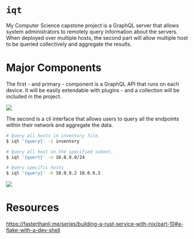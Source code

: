 # `iqt`

My Computer Science capstone project is a GraphQL server that allows system
administrators to remotely query information about the servers. When deployed
over multiple hosts, the second part will allow multiple host to be queried
collectively and aggregate the results.

# Major Components

The first - and primary - component is a GraphQL API that runs on each device.
It will be easily extendable with plugins - and a collection will be included
in the project.

![](agent_overview.png) 

The second is a cli interface that allows users to query all the endpoints within
their network and aggregate the data. 

```bash
# Query all hosts in inventory file.
$ iqt '{query}' -i inventory

# Query all host on the specified subnet.
$ iqt '{quert}' -n 10.0.9.0/24 

# Query specific hosts
$ iqt '{query}' -h 10.0.9.2 10.0.9.3 
```

![](iqt_overview.png) 

# Resources

https://fasterthanli.me/series/building-a-rust-service-with-nix/part-10#a-flake-with-a-dev-shell
